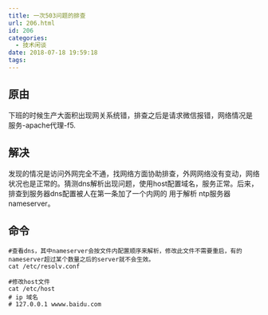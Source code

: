 ```yaml
---
title: 一次503问题的排查
url: 206.html
id: 206
categories:
  - 技术闲谈
date: 2018-07-18 19:59:18
tags:
---
```


原由
--

下班的时候生产大面积出现网关系统错，排查之后是请求微信报错，网络情况是 服务-apache代理-f5.

解决
--

发现的情况是访问外网完全不通，找网络方面协助排查，外网网络没有变动，网络状况也是正常的。猜测dns解析出现问题，使用host配置域名，服务正常。后来，排查到服务器dns配置被人在第一条加了一个内网的 用于解析 ntp服务器nameserver。

命令
--

    #查看dns，其中nameserver会按文件内配置顺序来解析，修改此文件不需要重启，有的nameserver超过某个数量之后的server就不会生效。
    cat /etc/resolv.conf
    
    #修改host文件
    cat /etc/host
    # ip 域名
    # 127.0.0.1 wwww.baidu.com
